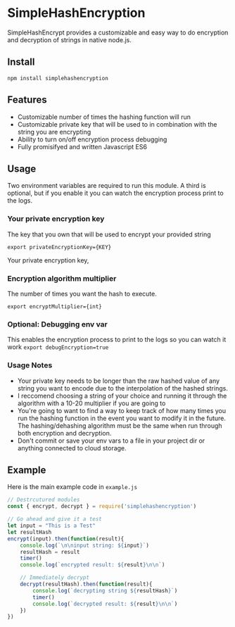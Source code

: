# SimpleHashEncryption
SimpleHashEncrypt provides a customizable and easy way to do encryption and decryption of strings in native node.js.

## Install
`npm install simplehashencryption`

## Features
- Customizable number of times the hashing function will run
- Customizable private key that will be used to in combination with the string you are encrypting
- Ability to turn on/off encryption process debugging
- Fully promisifyed and written Javascript ES6

## Usage
Two environment variables are required to run this module. A third is optional, but if you enable it you can watch the encryption process print to the logs.

### Your private encryption key
The key that you own that will be used to encrypt your provided string

`export privateEncryptionKey={KEY}`

Your private encryption key, 

### Encryption algorithm multiplier
The number of times you want the hash to execute. 

`export encryptMultiplier={int}`

### Optional: Debugging env var
This enables the encryption process to print to the logs so you can watch it work
`export debugEncryption=true`

### Usage Notes
- Your private key needs to be longer than the raw hashed value of any string you want to encode due to the interpolation of the hashed strings.
- I reccomend choosing a string of your choice and running it through the algorithm with a 10-20 multiplier if you are going to 
- You're going to want to find a way to keep track of how many times you run the hashing function in the event you want to modify it in the future. The hashing/dehashing algorithm must be the same when run through both encryption and decryption.
- Don't commit or save your env vars to a file in your project dir or anything connected to cloud storage.

## Example
Here is the main example code in `example.js`

````javascript
// Destrcutured modules
const { encrypt, decrypt } = require('simplehashencryption')

// Go ahead and give it a test
let input = "This is a Test"
let resultHash
encrypt(input).then(function(result){
    console.log(`\n\ninput string: ${input}`)
    resultHash = result
    timer()
    console.log(`encrypted result: ${result}\n\n`)

    // Immediately decrypt
    decrypt(resultHash).then(function(result){
        console.log(`decrypting string ${resultHash}`)
        timer()
        console.log(`decrypted result: ${result}\n\n`)
    })
})
````

